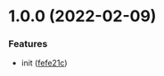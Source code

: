 # 1.0.0 (2022-02-09)


### Features

* init ([fefe21c](https://github.com/coderlyu/webpack-mocks/commit/fefe21c19b6bf98df46b991df6646bb69bd20c7f))



